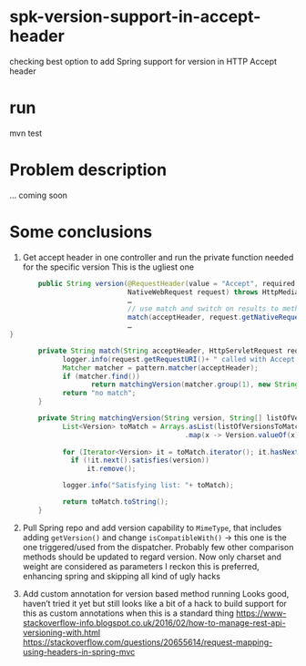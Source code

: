 # spk-version-support-in-accept-header
checking best option to add Spring support for version in HTTP Accept header

# run
mvn test

# Problem description
... coming soon

# Some conclusions

1.	Get accept header in one controller and run the private function needed for the specific version
This is the ugliest one
```java
       public String version(@RequestHeader(value = "Accept", required = false) String acceptHeader,
                             NativeWebRequest request) throws HttpMediaTypeNotAcceptableException {
                             …
                             // use match and switch on results to methods representing needed version
                             match(acceptHeader, request.getNativeRequest(HttpServletRequest.class))   
                             …
}

       private String match(String acceptHeader, HttpServletRequest request) {
             logger.info(request.getRequestURI()+ " called with Accept:" + acceptHeader);
             Matcher matcher = pattern.matcher(acceptHeader);
             if (matcher.find())
                    return matchingVersion(matcher.group(1), new String[] { "1.0.1", "1.3.1", "1.3.4", "2.5.0" });
             return "no match";
       }

       private String matchingVersion(String version, String[] listOfVersionsToMatchTo) {
             List<Version> toMatch = Arrays.asList(listOfVersionsToMatchTo).stream()
                                           .map(x -> Version.valueOf(x)).collect(Collectors.toList());
             
             for (Iterator<Version> it = toMatch.iterator(); it.hasNext(); )
               if (!it.next().satisfies(version))
                   it.remove();

             logger.info("Satisfying list: "+ toMatch);

             return toMatch.toString();
       }
```

2.	Pull Spring repo and add version capability to ```MimeType```, that includes adding ```getVersion()``` and change ```isCompatibleWith()``` -> this one is the one triggered/used from the dispatcher. Probably few other comparison methods should be updated to regard version. Now only charset and weight are considered as parameters
I reckon this is preferred, enhancing spring and skipping all kind of ugly hacks

3.	Add custom annotation for version based method running
Looks good, haven’t tried it yet but still looks like a bit of a hack to build support for this as custom annotations when this is a standard thing
https://www-stackoverflow-info.blogspot.co.uk/2016/02/how-to-manage-rest-api-versioning-with.html
https://stackoverflow.com/questions/20655614/request-mapping-using-headers-in-spring-mvc
